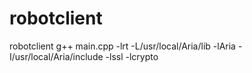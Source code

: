 # robotclient
robotclient
g++ main.cpp -lrt -L/usr/local/Aria/lib -lAria -I/usr/local/Aria/include -lssl -lcrypto
